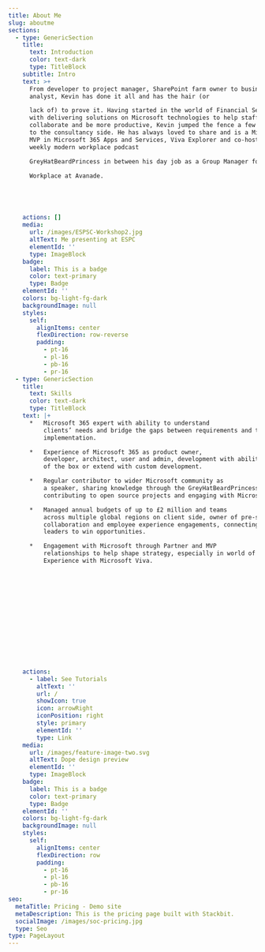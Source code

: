 ```yaml
---
title: About Me
slug: aboutme
sections:
  - type: GenericSection
    title:
      text: Introduction
      color: text-dark
      type: TitleBlock
    subtitle: Intro
    text: >+
      From developer to project manager, SharePoint farm owner to business
      analyst, Kevin has done it all and has the hair (or

      lack of) to prove it. Having started in the world of Financial Services
      with delivering solutions on Microsoft technologies to help staff
      collaborate and be more productive, Kevin jumped the fence a few years ago
      to the consultancy side. He has always loved to share and is a Microsoft
      MVP in Microsoft 365 Apps and Services, Viva Explorer and co-hosts the
      weekly modern workplace podcast

      GreyHatBeardPrincess in between his day job as a Group Manager for Modern

      Workplace at Avanade.





    actions: []
    media:
      url: /images/ESPSC-Workshop2.jpg
      altText: Me presenting at ESPC
      elementId: ''
      type: ImageBlock
    badge:
      label: This is a badge
      color: text-primary
      type: Badge
    elementId: ''
    colors: bg-light-fg-dark
    backgroundImage: null
    styles:
      self:
        alignItems: center
        flexDirection: row-reverse
        padding:
          - pt-16
          - pl-16
          - pb-16
          - pr-16
  - type: GenericSection
    title:
      text: Skills
      color: text-dark
      type: TitleBlock
    text: |+
      *   Microsoft 365 expert with ability to understand
          clients’ needs and bridge the gaps between requirements and technical
          implementation.

      *   Experience of Microsoft 365 as product owner,
          developer, architect, user and admin, development with ability to implement out
          of the box or extend with custom development.

      *   Regular contributor to wider Microsoft community as
          a speaker, sharing knowledge through the GreyHatBeardPrincess podcast,
          contributing to open source projects and engaging with Microsoft.

      *   Managed annual budgets of up to £2 million and teams
          across multiple global regions on client side, owner of pre-sales for
          collaboration and employee experience engagements, connecting with senior
          leaders to win opportunities.

      *   Engagement with Microsoft through Partner and MVP
          relationships to help shape strategy, especially in world of Employee
          Experience with Microsoft Viva.















    actions:
      - label: See Tutorials
        altText: ''
        url: /
        showIcon: true
        icon: arrowRight
        iconPosition: right
        style: primary
        elementId: ''
        type: Link
    media:
      url: /images/feature-image-two.svg
      altText: Dope design preview
      elementId: ''
      type: ImageBlock
    badge:
      label: This is a badge
      color: text-primary
      type: Badge
    elementId: ''
    colors: bg-light-fg-dark
    backgroundImage: null
    styles:
      self:
        alignItems: center
        flexDirection: row
        padding:
          - pt-16
          - pl-16
          - pb-16
          - pr-16
seo:
  metaTitle: Pricing - Demo site
  metaDescription: This is the pricing page built with Stackbit.
  socialImage: /images/soc-pricing.jpg
  type: Seo
type: PageLayout
---
```

